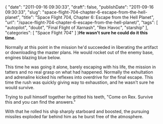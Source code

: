 {
    "date": "2011-09-16 09:30:33",
    "draft": false,
    "publishDate": "2011-09-16 09:30:33",
    "slug": "space-flight-704-chapter-6-escape-from-the-hell-planet",
    "title": "Space Flight 704, Chapter 6: Escape from the Hell Planet",
    "url": "\/space-flight-704-chapter-6-escape-from-the-hell-planet\/",
    "tags": [
        "autopilot",
        "doubt",
        "Final Flight of Xarnash",
        "Rex Havoc",
        "starship"
    ],
    "categories": [
        "Space Flight 704"
    ]
}**He wasn't sure he could do it this time.**

Normally at this point in the mission he'd succeeded in liberating the
artifact or downloading the master plans. He would rocket out of the
enemy base, engines blazing blue below.

This time he was going it alone, barely escaping with his life, the
mission in tatters and no real grasp on what had happened. Normally the
exhultation and adrenaline kicked his reflexes into overdrive for the
final escape. This time the rush was quickly giving way to exhaustion,
and he wasn't sure he would survive.

Trying to pull himself together he gritted his teeth, "Come on Rex.
Survive this and you can find the answers."

With that he rolled his ship sharply starboard and boosted, the pursuing
missiles exploded far behind him as he burst free of the atmosphere.
